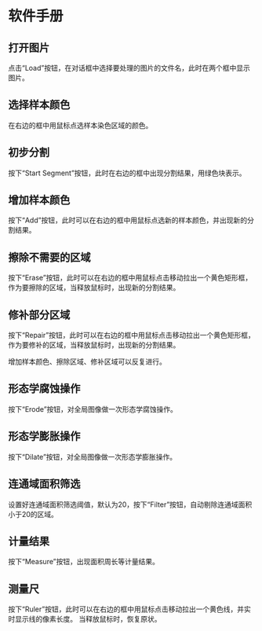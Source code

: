 ﻿
# 软件手册

## 打开图片

点击“Load”按钮，在对话框中选择要处理的图片的文件名，此时在两个框中显示图片。

## 选择样本颜色

在右边的框中用鼠标点选样本染色区域的颜色。

## 初步分割

按下“Start Segment”按钮，此时在右边的框中出现分割结果，用绿色块表示。

## 增加样本颜色

按下“Add”按钮，此时可以在右边的框中用鼠标点选新的样本颜色，并出现新的分割结果。

## 擦除不需要的区域

按下“Erase”按钮，此时可以在右边的框中用鼠标点击移动拉出一个黄色矩形框，
作为要擦除的区域，当释放鼠标时，出现新的分割结果。

## 修补部分区域

按下“Repair”按钮，此时可以在右边的框中用鼠标点击移动拉出一个黄色矩形框，
作为要修补的区域，当释放鼠标时，出现新的分割结果。

增加样本颜色、擦除区域、修补区域可以反复进行。

## 形态学腐蚀操作

按下“Erode”按钮，对全局图像做一次形态学腐蚀操作。

## 形态学膨胀操作

按下“Dilate”按钮，对全局图像做一次形态学膨胀操作。

## 连通域面积筛选

设置好连通域面积筛选阈值，默认为20，按下“Filter”按钮，自动剔除连通域面积小于20的区域。

## 计量结果 

按下“Measure”按钮，出现面积周长等计量结果。

## 测量尺

按下“Ruler”按钮，此时可以在右边的框中用鼠标点击移动拉出一个黄色线，并实时显示线的像素长度。
当释放鼠标时，恢复原状。
